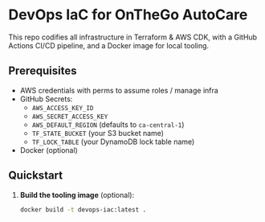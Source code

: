 # DevOps IaC for OnTheGo AutoCare

This repo codifies all infrastructure in Terraform & AWS CDK, with a GitHub Actions CI/CD pipeline, and a Docker image for local tooling.

## Prerequisites

- AWS credentials with perms to assume roles / manage infra
- GitHub Secrets:
  - `AWS_ACCESS_KEY_ID`
  - `AWS_SECRET_ACCESS_KEY`
  - `AWS_DEFAULT_REGION` (defaults to `ca-central-1`)
  - `TF_STATE_BUCKET` (your S3 bucket name)
  - `TF_LOCK_TABLE` (your DynamoDB lock table name)
- Docker (optional)

## Quickstart

1. **Build the tooling image** (optional):
   ```bash
   docker build -t devops-iac:latest .
